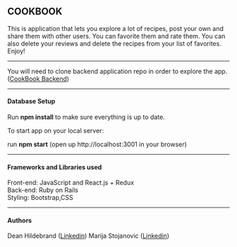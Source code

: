 <h2>COOKBOOK</h2>

 This is application that lets you explore a lot of recipes, post your own and share them with other users. You can favorite them and rate them. You can also delete your reviews and delete the recipes from your list of favorites. Enjoy!
***
You will need to  clone backend application repo in order to explore the app.(<a href="https://github.com/marijastojanovic5/backend_cookbook">CookBook Backend</a>)
***
<h4>Database Setup</h4>

Run <b>npm install</b> to make sure everything is up to date.</br>

To start app on your local server:</br>

run <b>npm start</b> (open up http://localhost:3001 in your browser)</br>
***

<h4>Frameworks and Libraries used</h4>

Front-end: JavaScript and React.js + Redux </br>
Back-end: Ruby on Rails</br>
Styling: Bootstrap,CSS</br>
***
<h4>Authors</h4>
Dean Hildebrand (<a href="https://www.linkedin.com/in/hildebranddean/">Linkedin</a>)
Marija Stojanovic (<a href="https://www.linkedin.com/in/marijastojanovic1987/">Linkedin</a>)